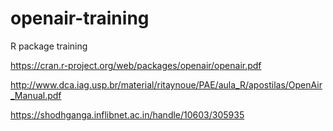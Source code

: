 # openair-training
R package training


https://cran.r-project.org/web/packages/openair/openair.pdf

http://www.dca.iag.usp.br/material/ritaynoue/PAE/aula_R/apostilas/OpenAir_Manual.pdf

https://shodhganga.inflibnet.ac.in/handle/10603/305935

